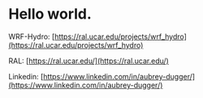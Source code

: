 # Hello world.

WRF-Hydro: [https://ral.ucar.edu/projects/wrf_hydro](https://ral.ucar.edu/projects/wrf_hydro)

RAL: [https://ral.ucar.edu/](https://ral.ucar.edu/)

Linkedin: [https://www.linkedin.com/in/aubrey-dugger/](https://www.linkedin.com/in/aubrey-dugger/)
